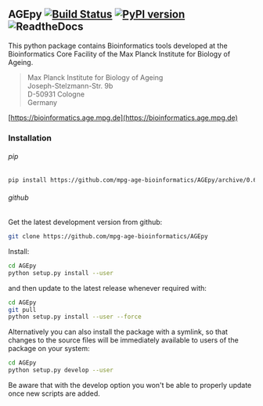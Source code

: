 ## AGEpy [![Build Status](https://travis-ci.org/mpg-age-bioinformatics/AGEpy.svg?branch=master)](https://travis-ci.org/mpg-age-bioinformatics/AGEpy) [![PyPI version](https://badge.fury.io/py/AGEpy.svg)](https://badge.fury.io/py/AGEpy) ![ReadtheDocs](https://readthedocs.org/projects/agepy/badge/?version=latest)

This python package contains Bioinformatics tools developed at the
Bioinformatics Core Facility of the Max Planck Institute for Biology of Ageing.

> Max Planck Institute for Biology of Ageing  
> Joseph-Stelzmann-Str. 9b  
> D-50931 Cologne  
> Germany

[https://bioinformatics.age.mpg.de](https://bioinformatics.age.mpg.de)

### Installation

###### pip

```bash
pip install https://github.com/mpg-age-bioinformatics/AGEpy/archive/0.6.0.tar.gz --user
```

###### github

Get the latest development version from github:

```bash
git clone https://github.com/mpg-age-bioinformatics/AGEpy
```

Install:

```bash
cd AGEpy
python setup.py install --user
```

and then update to the latest release whenever required with:

```bash
cd AGEpy
git pull
python setup.py install --user --force
```

Alternatively you can also install the package with a symlink, so that changes
to the source files will be immediately available to users of the package on
your system:

```bash
cd AGEpy
python setup.py develop --user
```

Be aware that with the develop option you won't be able to properly update once new scripts are added.
